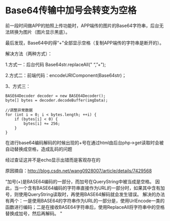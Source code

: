 # Base64传输中加号会转变为空格

前一段时间做APP的拍照上传功能时，APP端传的图片的Base64字符串，后台无法转换为图片（图片显示黑底）。

最后发现，Base64中的得“+”全部显示空格（复制APP端传的字符串是断开的）。

解决方法（两种方式）：

1.方式一：后台代码 Base64str.replaceAll(" “,”+");

2.方式二：前端代码：encodeURIComponent(Base64str)；

3、方式三：

```
BASE64Decoder decoder = new BASE64Decoder();
byte[] bytes = decoder.decodeBuffer(imgData);

//调整异常数据
for (int i = 0; i < bytes.length; ++i) { 
    if (bytes[i] < 0) {
        bytes[i] += 256;
    }
}
```

 

在进行base64编码解码的时候出现的+号在通过html由后台php->get读取时会被自动替换成空格，造成乱码的问题

经过查证这并不是echo显示出错而是客观存在的

原因摘自：http://blog.csdn.net/wang0928007/article/details/7429568

“加号(+)是BASE64编码的一部分，而加号在QueryString中被当成是空格。    因此，当一个含有BASE64编码的字符串直接作为URL的一部分时，如果其中含有加号，则使用QueryString读取时，再使用BASE64解码就会发生错误。    解决的办法有两个：一是使用BASE64的字符串作为URL的一部分是，使用UrlEncode一类的函数进行编码；二是在接收BASE64字符串后，使用ReplaceAll将字符串中的空格替换成加号，然后再解码。  " 

 